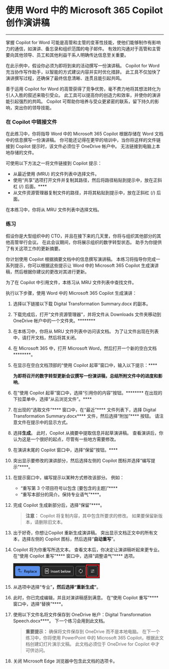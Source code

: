 
# 使用 Word 中的 Microsoft 365 Copilot 创作演讲稿
---
掌握 Copilot for Word 可能是高管和主管的变革性技能，使他们能够制作有影响力的通信，如演讲、备忘录和组织范围的电子邮件。 有效的沟通对于高管和主管要向其他领导、员工和其他利益干系人明确传达信息至关重要。

在此示例中，假设你必须为即将到来的活动撰写一份演讲稿。 Copilot for Word 充当协作写作助手，以智能的方式建议内容并实时优化措辞。 此工具不仅加快了演讲撰写过程，还确保了最终信息清晰、连贯且能引起共鸣。

善于运用 Copilot for Word 的高管获得了竞争优势，毫不费力地将其想法转化为引人入胜的叙述来吸引受众。 此工具可以提高你的创造力和效率，并使你的演讲能引起强烈的共鸣。 Copilot 可帮助你培养与受众更紧密的联系，留下持久的影响，突出你的领导技能。

### 在 Copilot 中链接文件

在此练习中，你将指导 Word 中的 Microsoft 365 Copilot 根据存储在 Word 文档中的信息撰写一份演讲稿。 你可能还记得在更早的培训中，当你将这样的文件链接到 Copilot 提示时，该文件必须位于 OneDrive 帐户中。 无法链接到电脑上本地存储的文件。

可使用以下方法之一将文件链接到 Copilot 提示：

 -  从最近使用 (MRU) 的文件列表中选择文件。
 -  使用“共享”选项打开文件并复制其路径，然后将路径粘贴到提示中，放在正斜杠 (/) 后面。****
 -  从文件资源管理器复制文件的路径，并将其粘贴到提示中，放在正斜杠 (/) 后面。

在本练习中，你将从 MRU 文件列表中选择文档。

### 练习

假设你是大型组织中的 CTO，并且在接下来的几天里，你将与组织其他部分的其他高管举行会议。 在此会议期间，你将展示组织的数字转型状态。 助手为你提供了有关这项工作的更新摘要。  

你计划使用 Copilot 根据摘要文档中的信息撰写演讲稿。 本练习将指导你完成一系列提示，你可以根据这些提示让 Word 中的 Microsoft 365 Copilot 生成演讲稿，然后根据你建议的更改对其进行更新。

为了在 Copilot 中引用文件，本练习从 MRU 文件列表中查找文件。

执行以下步骤，使用 Word 中的 Microsoft 365 Copilot 生成演讲：

1. 选择以下链接以下载 Digital Transformation Summary.docx[](https://go.microsoft.com/fwlink/?linkid=2277632) 的副本。

2. 下载完成后，打开“文件资源管理器”，并将文件从 Downloads 文件夹移动到 OneDrive 帐户中的一个文件夹。********

3. 在本练习中，你将从 MRU 文件列表中访问该文档。 为了让文件出现在列表中，请打开文档，然后将其关闭。

4. 在 Microsoft 365 中，打开 Microsoft Word，然后打开一个新的空白文档********。

5. 在显示在空白文档顶部的“使用 Copilot 起草”窗口中，输入以下提示：****
    
    **为即将召开的数字转型更新会议撰写一份演讲稿，总结所附文件中的进度和影响**。

6. 在“使用 Copilot 起草”窗口中，选择“引用你的内容”按钮。******** 在出现的下拉菜单中，选择“从云浏览文件”。****

7. 在出现的“选取文件”**** 窗口中，在“最近”**** 文件列表下，选择 Digital Transformation Summary.docx**** 文件，然后选择“附加”**** 按钮。 请注意文件在提示中的显示方式。

8. 选择**生成**。 此时，Copilot 从摘要中提取信息并起草演讲稿。 查看演讲后，你认为这是一个很好的起点，尽管有一些地方需要修改。

9. 在演讲末尾的 Copilot 窗口中，选择“保留”按钮。****

10. 突出显示要修改的演讲部分，然后选择左侧的 Copilot 图标并选择“编写提示”****。

11. 在提示窗口中，编写提示以某种方式修改该部分。 例如：

    - “重写第 3 个项目符号以包含 [要包含的主题]”****
    - “重写本部分的简介。保持专业语气”****。

12. 完成 Copilot 生成新部分后，选择“保留”****。

    > **注意：** Copilot 将复制内容，其中包含所要求的修改。 如果要保留新版本，请删除旧文本。

13. 出于好奇，你想让Copilot 重新生成演讲稿。 突出显示文档正文中的所有文本，选择左侧的 Copilot 图标，然后选择“**自动重写**”。

14. Copilot 将为你重写所选文本。 查看文本后，你决定让演讲稿听起来更专业。 在“使用 Copilot 重写”**** 窗口中，选择“调整语气”**** 选项。

    ![显示在 Word 中的 Microsoft 365 Copilot 中调整语气选项的屏幕截图。](../media/copilot-word-adjust-tone.png)

15. 从选项中选择“专业”****，然后选择“重新生成”****。

16. 此时，你已完成编辑，并且对演讲稿感到满意。 在“使用 Copilot 重写”**** 窗口中，选择“替换”****。

17. 使用以下文件名将文件保存到 OneDrive 帐户：Digital Transformation Speech.docx****。 下一个练习会用到此文档。
    
    > **重要提示：** 确保将文件保存到 OneDrive 而不是本地电脑。 在下一个练习中，你将使用 PowerPoint 中的 Microsoft 365 Copilot，根据此文档创建幻灯片演示文稿。 此文档必须位于 OneDrive for Copilot 中才可供访问。

18. 关闭 Microsoft Edge 浏览器中包含此文档的选项卡。
